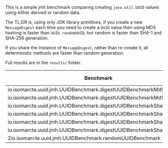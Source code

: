 This is a simple jmh benchmark comparing creating `java.util.UUID` values using either derived or random data.

The TL;DR is, using only JDK library primitives, if you create a new `MessageDigest` each time you need to create a `UUID` value then using MD5 hashing is faster than `UUID.randomUUID`, but random is faster than SHA-1 and SHA-256 generation.

If you share the instance of `MessageDigest`, rather than re-create it, all deterministic methods are faster than random generation.

Full results are in the `results/` folder.

|Benchmark                                                           |Mode  |Threads |Samples |Score          |Score Error (99.9%) |Unit  |
| ------------------------------------------------------------------ | ---- | ------ | -------| ------------- | ------------------ | ---- |
|io.isomarcte.uuid.jmh.UUIDBenchmark.digestUUIDBenchmarkMd5          |thrpt |14      |50      |1029726.868709 |25070.778880        |ops/s |
|io.isomarcte.uuid.jmh.UUIDBenchmark.digestUUIDBenchmarkMd5Shared    |thrpt |14      |50      |1392467.867144 |43813.309841        |ops/s |
|io.isomarcte.uuid.jmh.UUIDBenchmark.digestUUIDBenchmarkSha1         |thrpt |14      |50      |698416.789480  |12767.231542        |ops/s |
|io.isomarcte.uuid.jmh.UUIDBenchmark.digestUUIDBenchmarkSha1Shared   |thrpt |14      |50      |1595305.292869 |61465.904377        |ops/s |
|io.isomarcte.uuid.jmh.UUIDBenchmark.digestUUIDBenchmarkSha256       |thrpt |14      |50      |675192.567710  |9515.900212         |ops/s |
|io.isomarcte.uuid.jmh.UUIDBenchmark.digestUUIDBenchmarkSha256Shared |thrpt |14      |50      |1471128.651168 |47989.000330        |ops/s |
|2io.isomarcte.uuid.jmh.UUIDBenchmark.randomUUIDBenchmark            |thrpt |14      |50      |896512.094796  |11097.132359        |ops/s |
